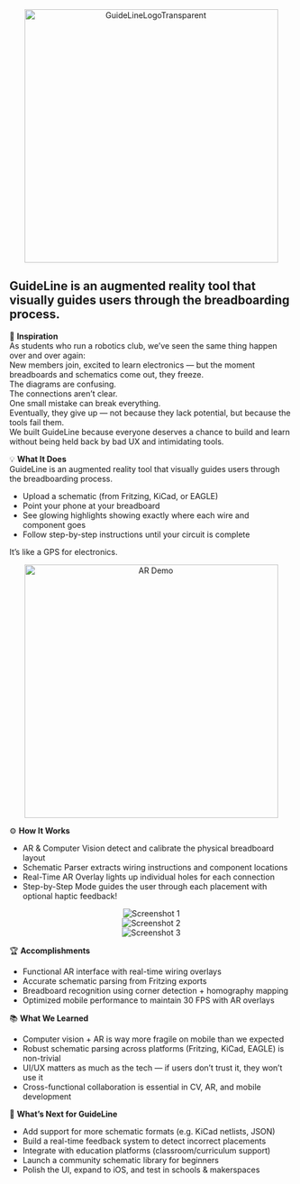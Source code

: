 <div align="center">
  <img src="https://github.com/user-attachments/assets/d922fa10-e793-4f2e-bfef-2549a86a8704" alt="GuideLineLogoTransparent" width="450"/>
</div>

## GuideLine is an augmented reality tool that visually guides users through the breadboarding process.

🧠 **Inspiration**  
As students who run a robotics club, we’ve seen the same thing happen over and over again:  
New members join, excited to learn electronics — but the moment breadboards and schematics come out, they freeze.  
The diagrams are confusing.  
The connections aren’t clear.  
One small mistake can break everything.  
Eventually, they give up — not because they lack potential, but because the tools fail them.  
We built GuideLine because everyone deserves a chance to build and learn without being held back by bad UX and intimidating tools.

💡 **What It Does**  
GuideLine is an augmented reality tool that visually guides users through the breadboarding process.  
- Upload a schematic (from Fritzing, KiCad, or EAGLE)  
- Point your phone at your breadboard  
- See glowing highlights showing exactly where each wire and component goes  
- Follow step-by-step instructions until your circuit is complete  

It’s like a GPS for electronics.

<div align="center">
  <img src="https://github.com/user-attachments/assets/45dddb5f-9e82-491f-b727-7fa1f43747c1" alt="AR Demo" width="450"/>
</div>

⚙️ **How It Works**  
- AR & Computer Vision detect and calibrate the physical breadboard layout  
- Schematic Parser extracts wiring instructions and component locations  
- Real-Time AR Overlay lights up individual holes for each connection  
- Step-by-Step Mode guides the user through each placement with optional haptic feedback!

<div align="center">
  <img src="https://github.com/user-attachments/assets/d25b9d5b-7a9b-4157-b8a4-93764cc8e27a" alt="Screenshot 1" />
</div>

<div align="center">
  <img src="https://github.com/user-attachments/assets/a8be3283-9f94-4cca-afba-0ef523d0d9dd" alt="Screenshot 2"/>
</div>

<div align="center">
  <img src="https://github.com/user-attachments/assets/0524f210-8a32-4bb0-8391-114fb58c3dca" alt="Screenshot 3"/>
</div>

🏆 **Accomplishments**  
- Functional AR interface with real-time wiring overlays  
- Accurate schematic parsing from Fritzing exports  
- Breadboard recognition using corner detection + homography mapping  
- Optimized mobile performance to maintain 30 FPS with AR overlays

📚 **What We Learned**  
- Computer vision + AR is way more fragile on mobile than we expected  
- Robust schematic parsing across platforms (Fritzing, KiCad, EAGLE) is non-trivial  
- UI/UX matters as much as the tech — if users don’t trust it, they won’t use it  
- Cross-functional collaboration is essential in CV, AR, and mobile development

🚀 **What’s Next for GuideLine**  
- Add support for more schematic formats (e.g. KiCad netlists, JSON)  
- Build a real-time feedback system to detect incorrect placements  
- Integrate with education platforms (classroom/curriculum support)  
- Launch a community schematic library for beginners  
- Polish the UI, expand to iOS, and test in schools & makerspaces
